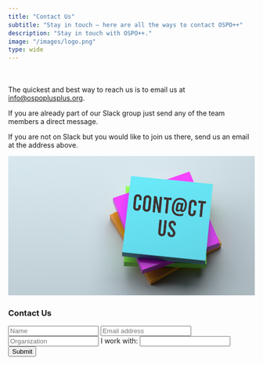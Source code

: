 ```yaml
---
title: "Contact Us"
subtitle: "Stay in touch — here are all the ways to contact OSPO++"
description: "Stay in touch with OSPO++."
image: "/images/logo.png"
type: wide
---
```

<section class="section" style="padding-top: 20px; padding-bottom: 20px;">
  <div class="container">
    <div class="row align-items-center">
      <div class="col-md-6 order-2 order-md-2">
        <p>The quickest and best way to reach us is to email us at  <a href="mailto:info@ospoplusplus.org">info@ospoplusplus.org</a>. 
        </p>
        <p>If you are already part of our Slack group just send any of the team members a direct message. 
        </p>
        <p>If you are not on Slack but you would like to join us there, send us an email at the address above.
        </p>
      </div>
      <div class="col-md-6 order-1 order-md-1 mb-4 mb-md-0">
        <img src="/images/about/contact/contact_us.png" class="img-fluid">
      </div>
  </div>
   <div class="col-md-6">
    <div class="bg-white p-4">
      <h3>Contact Us</h3>
        <form action="mailto:info@ospoplusplus.org" target="_blank" method="post">
          <input type="text" id="name" name="name" class="form-control mb-4 px-0" placeholder="Name">
          <input  class="form-control mb-4 px-0" placeholder="Email address">
          <input type="text" id="name" name="name" class="form-control mb-4 px-0" placeholder="Organization"></input>
            <label for="community">I work with:</label>
            <input list="communities" name="community" id="community">
            <datalist id="communities">
              <option value="Academic Institution">
              <option value="Government">
              <option value="NGO / Foundation / Philanthropy / OSS Stakeholder Org">
              <option value="Corporation">
              <option value="Individual">
            </datalist>
          <input class="btn btn-primary" type="submit" value="Submit">
      </form>
    </div>
  </div>
</section>
    
